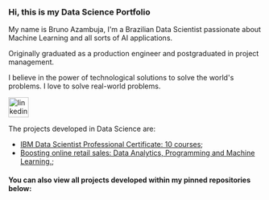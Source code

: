 ### Hi, this is my Data Science Portfolio
My name is Bruno Azambuja, I'm a Brazilian Data Scientist passionate about Machine Learning and all sorts of AI applications.

Originally graduated as a production engineer and postgraduated in project management.

I believe in the power of technological solutions to solve the world's problems. I love to solve real-world problems.


[<img src='https://cdn.jsdelivr.net/npm/simple-icons@3.0.1/icons/linkedin.svg' alt='linkedin' height='40'>](https://www.linkedin.com/in/brunoazambuja/) 

The projects developed in Data Science are:

- [IBM Data Scientist Professional Certificate: 10 courses](https://github.com/BrunoAzambuja/IBM-Data-Science-Professional-Certificate);
- [Boosting online retail sales: Data Analytics, Programming and Machine Learning.](https://www.kaggle.com/code/brunoazambuja/boosting-online-retail-sales);
#### You can also view all projects developed within my pinned repositories below:
